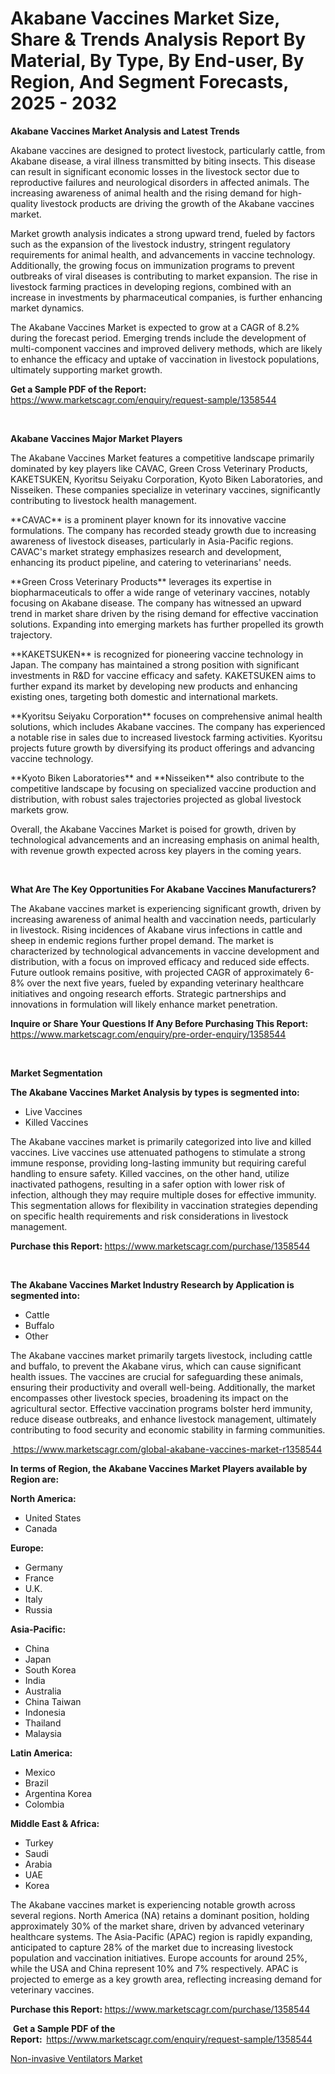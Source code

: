 <p><h1>Akabane Vaccines Market Size, Share & Trends Analysis Report By Material, By Type, By End-user, By Region, And Segment Forecasts, 2025 - 2032</h1></p><p><strong>Akabane Vaccines Market Analysis and Latest Trends</strong></p>
<p><p>Akabane vaccines are designed to protect livestock, particularly cattle, from Akabane disease, a viral illness transmitted by biting insects. This disease can result in significant economic losses in the livestock sector due to reproductive failures and neurological disorders in affected animals. The increasing awareness of animal health and the rising demand for high-quality livestock products are driving the growth of the Akabane vaccines market.</p><p>Market growth analysis indicates a strong upward trend, fueled by factors such as the expansion of the livestock industry, stringent regulatory requirements for animal health, and advancements in vaccine technology. Additionally, the growing focus on immunization programs to prevent outbreaks of viral diseases is contributing to market expansion. The rise in livestock farming practices in developing regions, combined with an increase in investments by pharmaceutical companies, is further enhancing market dynamics.</p><p>The Akabane Vaccines Market is expected to grow at a CAGR of 8.2% during the forecast period. Emerging trends include the development of multi-component vaccines and improved delivery methods, which are likely to enhance the efficacy and uptake of vaccination in livestock populations, ultimately supporting market growth.</p></p>
<p><strong>Get a Sample PDF of the Report:&nbsp;</strong> <a href="https://www.marketscagr.com/enquiry/request-sample/1358544?utm_campaign=1889&utm_medium=2&utm_source=Github&utm_content=ia&utm_term=22032025&utm_id=akabane-vaccines">https://www.marketscagr.com/enquiry/request-sample/1358544</a></p>
<p>&nbsp;</p>
<p><strong>Akabane Vaccines Major Market Players</strong></p>
<p><p>The Akabane Vaccines Market features a competitive landscape primarily dominated by key players like CAVAC, Green Cross Veterinary Products, KAKETSUKEN, Kyoritsu Seiyaku Corporation, Kyoto Biken Laboratories, and Nisseiken. These companies specialize in veterinary vaccines, significantly contributing to livestock health management.</p><p>**CAVAC** is a prominent player known for its innovative vaccine formulations. The company has recorded steady growth due to increasing awareness of livestock diseases, particularly in Asia-Pacific regions. CAVAC's market strategy emphasizes research and development, enhancing its product pipeline, and catering to veterinarians' needs. </p><p>**Green Cross Veterinary Products** leverages its expertise in biopharmaceuticals to offer a wide range of veterinary vaccines, notably focusing on Akabane disease. The company has witnessed an upward trend in market share driven by the rising demand for effective vaccination solutions. Expanding into emerging markets has further propelled its growth trajectory.</p><p>**KAKETSUKEN** is recognized for pioneering vaccine technology in Japan. The company has maintained a strong position with significant investments in R&D for vaccine efficacy and safety. KAKETSUKEN aims to further expand its market by developing new products and enhancing existing ones, targeting both domestic and international markets.</p><p>**Kyoritsu Seiyaku Corporation** focuses on comprehensive animal health solutions, which includes Akabane vaccines. The company has experienced a notable rise in sales due to increased livestock farming activities. Kyoritsu projects future growth by diversifying its product offerings and advancing vaccine technology.</p><p>**Kyoto Biken Laboratories** and **Nisseiken** also contribute to the competitive landscape by focusing on specialized vaccine production and distribution, with robust sales trajectories projected as global livestock markets grow.</p><p>Overall, the Akabane Vaccines Market is poised for growth, driven by technological advancements and an increasing emphasis on animal health, with revenue growth expected across key players in the coming years.</p></p>
<p>&nbsp;</p>
<p><strong>What Are The Key Opportunities For Akabane Vaccines Manufacturers?</strong></p>
<p><p>The Akabane vaccines market is experiencing significant growth, driven by increasing awareness of animal health and vaccination needs, particularly in livestock. Rising incidences of Akabane virus infections in cattle and sheep in endemic regions further propel demand. The market is characterized by technological advancements in vaccine development and distribution, with a focus on improved efficacy and reduced side effects. Future outlook remains positive, with projected CAGR of approximately 6-8% over the next five years, fueled by expanding veterinary healthcare initiatives and ongoing research efforts. Strategic partnerships and innovations in formulation will likely enhance market penetration.</p></p>
<p><strong>Inquire or Share Your Questions If Any Before Purchasing This Report:</strong> <a href="https://www.marketscagr.com/enquiry/pre-order-enquiry/1358544?utm_campaign=1889&utm_medium=2&utm_source=Github&utm_content=ia&utm_term=22032025&utm_id=akabane-vaccines">https://www.marketscagr.com/enquiry/pre-order-enquiry/1358544</a></p>
<p>&nbsp;</p>
<p><strong>Market Segmentation</strong></p>
<p><strong>The Akabane Vaccines Market Analysis by types is segmented into:</strong></p>
<p><ul><li>Live Vaccines</li><li>Killed Vaccines</li></ul></p>
<p><p>The Akabane vaccines market is primarily categorized into live and killed vaccines. Live vaccines use attenuated pathogens to stimulate a strong immune response, providing long-lasting immunity but requiring careful handling to ensure safety. Killed vaccines, on the other hand, utilize inactivated pathogens, resulting in a safer option with lower risk of infection, although they may require multiple doses for effective immunity. This segmentation allows for flexibility in vaccination strategies depending on specific health requirements and risk considerations in livestock management.</p></p>
<p><strong>Purchase this Report:&nbsp;</strong><a href="https://www.marketscagr.com/purchase/1358544?utm_campaign=1889&utm_medium=2&utm_source=Github&utm_content=ia&utm_term=22032025&utm_id=akabane-vaccines">https://www.marketscagr.com/purchase/1358544</a></p>
<p>&nbsp;</p>
<p><strong>The Akabane Vaccines Market Industry Research by Application is segmented into:</strong></p>
<p><ul><li>Cattle</li><li>Buffalo</li><li>Other</li></ul></p>
<p><p>The Akabane vaccines market primarily targets livestock, including cattle and buffalo, to prevent the Akabane virus, which can cause significant health issues. The vaccines are crucial for safeguarding these animals, ensuring their productivity and overall well-being. Additionally, the market encompasses other livestock species, broadening its impact on the agricultural sector. Effective vaccination programs bolster herd immunity, reduce disease outbreaks, and enhance livestock management, ultimately contributing to food security and economic stability in farming communities.</p></p>
<p><a href="https://www.marketscagr.com/global-akabane-vaccines-market-r1358544?utm_campaign=1889&utm_medium=2&utm_source=Github&utm_content=ia&utm_term=22032025&utm_id=akabane-vaccines">&nbsp;https://www.marketscagr.com/global-akabane-vaccines-market-r1358544</a></p>
<p><strong>In terms of Region, the Akabane Vaccines Market Players available by Region are:</strong></p>
<p>
    <p> <strong> North America: </strong>
        <ul>
            <li>United States</li>
            <li>Canada</li>
        </ul>
        </p> 
    <p> <strong> Europe: </strong>
        <ul>
            <li>Germany</li>
            <li>France</li>
            <li>U.K.</li>
            <li>Italy</li>
            <li>Russia</li>
        </ul>
        </p> 
    <p> <strong> Asia-Pacific: </strong>
        <ul>
            <li>China</li>
            <li>Japan</li>
            <li>South Korea</li>
            <li>India</li>
            <li>Australia</li>
            <li>China Taiwan</li>
            <li>Indonesia</li>
            <li>Thailand</li>
            <li>Malaysia</li>
        </ul>
        </p> 
    <p> <strong> Latin America: </strong>
        <ul>
            <li>Mexico</li>
            <li>Brazil</li>
            <li>Argentina Korea</li>
            <li>Colombia</li>
        </ul>
        </p> 
    <p> <strong> Middle East & Africa: </strong>
        <ul>
            <li>Turkey</li>
            <li>Saudi</li>
            <li>Arabia</li>
            <li>UAE</li>
            <li>Korea</li>
        </ul>
    </p>
    </p>
<p><p>The Akabane vaccines market is experiencing notable growth across several regions. North America (NA) retains a dominant position, holding approximately 30% of the market share, driven by advanced veterinary healthcare systems. The Asia-Pacific (APAC) region is rapidly expanding, anticipated to capture 28% of the market due to increasing livestock population and vaccination initiatives. Europe accounts for around 25%, while the USA and China represent 10% and 7% respectively. APAC is projected to emerge as a key growth area, reflecting increasing demand for veterinary vaccines.</p></p>
<p><strong>Purchase this Report: </strong><a href="https://www.marketscagr.com/purchase/1358544?utm_campaign=1889&utm_medium=2&utm_source=Github&utm_content=ia&utm_term=22032025&utm_id=akabane-vaccines">https://www.marketscagr.com/purchase/1358544</a></p>
<p>&nbsp;<strong>Get a Sample PDF of the Report:&nbsp;&nbsp;</strong><a href="https://www.marketscagr.com/enquiry/request-sample/1358544?utm_campaign=1889&utm_medium=2&utm_source=Github&utm_content=ia&utm_term=22032025&utm_id=akabane-vaccines">https://www.marketscagr.com/enquiry/request-sample/1358544</a></p>
<p><strong></strong></p>
<p><p><a href="https://github.com/globismark/Market-Research-Report-List-6/blob/main/non-invasive-ventilators-market.md?utm_campaign=1889&utm_medium=2&utm_source=Github&utm_content=ia&utm_term=22032025&utm_id=akabane-vaccines">Non-invasive Ventilators Market</a></p></p>